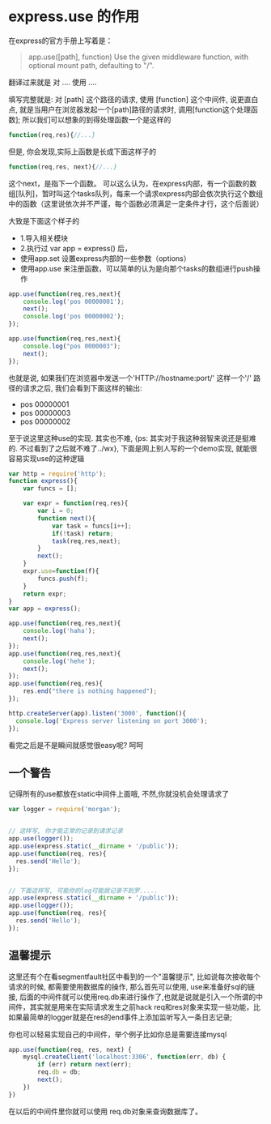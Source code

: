 # express.use 的作用



在express的官方手册上写着是：

> app.use([path], function)
Use the given middleware function, with optional mount path, defaulting to "/".

翻译过来就是 对 .... 使用 ....

填写完整就是: 对 [path] 这个路径的请求, 使用 [function] 这个中间件, 说更直白点, 就是当用户在浏览器发起一个[path]路径的请求时, 调用[function这个处理函数]; 所以我们可以想象的到得处理函数一个是这样的
```javascript
function(req,res){//...}
```

但是, 你会发现,实际上函数是长成下面这样子的
```javascript
function(req,res, next){//...}
```

这个next，是指下一个函数。 可以这么认为，在express内部，有一个函数的数组[队列]，暂时叫这个tasks队列，每来一个请求express内部会依次执行这个数组中的函数（这里说依次并不严谨，每个函数必须满足一定条件才行，这个后面说）


大致是下面这个样子的

- 1.导入相关模块
- 2.执行过 var app = express() 后，
- 使用app.set 设置express内部的一些参数（options）
- 使用app.use 来注册函数，可以简单的认为是向那个tasks的数组进行push操作

```javascript
app.use(function(req,res,next){
    console.log('pos 00000001');
    next();
    console.log('pos 00000002');
});

app.use(function(req,res,next){
    console.log("pos 0000003");
    next();
});
```

也就是说, 如果我们在浏览器中发送一个'HTTP://hostname:port/' 这样一个'/' 路径的请求之后, 我们会看到下面这样的输出:
- pos 00000001
- pos 00000003
- pos 00000002


至于说这里这种use的实现. 其实也不难, {ps: 其实对于我这种弱智来说还是挺难的. 不过看到了之后就不难了../wx}, 下面是网上别人写的一个demo实现, 就能很容易实现use的这种逻辑

```javascript
var http = require('http');
function express(){
    var funcs = [];

    var expr = function(req,res){
        var i = 0;
        function next(){            
            var task = funcs[i++];
            if(!task) return;
            task(req,res,next);
        }
        next();
    }
    expr.use=function(f){
        funcs.push(f);
    }
    return expr;
}
var app = express();

app.use(function(req,res,next){
    console.log('haha');
    next();
});
app.use(function(req,res,next){
    console.log('hehe');
    next();
});
app.use(function(req,res){
    res.end("there is nothing happened");
});

http.createServer(app).listen('3000', function(){
  console.log('Express server listening on port 3000');
});
```

看完之后是不是瞬间就感觉很easy呢? 呵呵

一个警告
---
记得所有的use都放在static中间件上面哦, 不然,你就没机会处理请求了
```javascript
var logger = require('morgan');


// 这样写, 你才能正常的记录到请求记录
app.use(logger());
app.use(express.static(__dirname + '/public'));
app.use(function(req, res){
  res.send('Hello');
});


// 下面这样写, 可能你的log可能就记录不到罗.....
app.use(express.static(__dirname + '/public'));
app.use(logger());
app.use(function(req, res){
  res.send('Hello');
});
```



温馨提示
---

这里还有个在看segmentfault社区中看到的一个"温馨提示", 比如说每次接收每个请求的时候, 都需要使用数据库的操作, 那么首先可以使用, use来准备好sql的链接, 后面的中间件就可以使用req.db来进行操作了,也就是说就是引入一个所谓的中间件，其实就是用来在实际请求发生之前hack req和res对象来实现一些功能，比如果最简单的logger就是在res的end事件上添加监听写入一条日志记录;

你也可以轻易实现自己的中间件，举个例子比如你总是需要连接mysql
```javascript
app.use(function(req, res, next) {
    mysql.createClient('localhost:3306', function(err, db) {
        if (err) return next(err);
        req.db = db;
        next();
    })
})
```
在以后的中间件里你就可以使用 req.db对象来查询数据库了。




